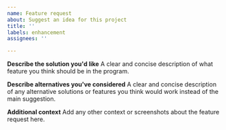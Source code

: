 ```yaml
---
name: Feature request
about: Suggest an idea for this project
title: ''
labels: enhancement
assignees: ''

---
```


**Describe the solution you'd like**
A clear and concise description of what feature you think should be in the program.

**Describe alternatives you've considered**
A clear and concise description of any alternative solutions or features you think would work instead of the main suggestion.

**Additional context**
Add any other context or screenshots about the feature request here.
